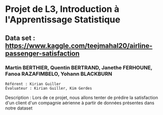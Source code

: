 # Projet de L3, Introduction à l'Apprentissage Statistique

## Data set : https://www.kaggle.com/teejmahal20/airline-passenger-satisfaction

### Martin BERTHIER, Quentin BERTRAND, Janethe FERHOUNE, Fanoa RAZAFIMBELO, Yohann BLACKBURN
    Référent : Kirian Guiller
    Évaluateur : Kirian Guiller, Kim Gerdes
   
Description : Lors de ce projet, nous allons tenter de prédire la satisfaction d'un client d'un compagnie aérienne à partir de données présentes dans notre dataset
